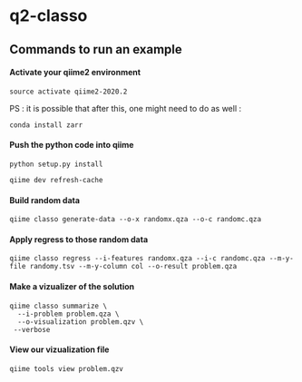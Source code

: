 # q2-classo


## Commands to run an example




#### Activate your qiime2 environment
```shell
source activate qiime2-2020.2
```

PS : it is possible that after this, one might need to do as well :
```shell
conda install zarr
```




#### Push the python code into qiime
```shell
python setup.py install

qiime dev refresh-cache
```

#### Build random data 
```shell
qiime classo generate-data --o-x randomx.qza --o-c randomc.qza
```

#### Apply regress to those random data
```shell
qiime classo regress --i-features randomx.qza --i-c randomc.qza --m-y-file randomy.tsv --m-y-column col --o-result problem.qza
```

#### Make a vizualizer of the solution
```shell
qiime classo summarize \
  --i-problem problem.qza \
  --o-visualization problem.qzv \
 --verbose
```

#### View our vizualization file
```shell
qiime tools view problem.qzv
```
